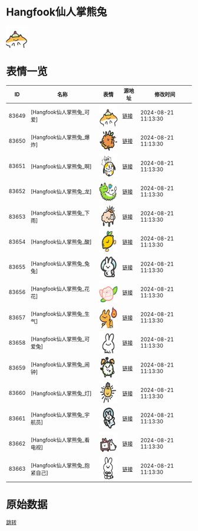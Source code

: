 # Hangfook仙人掌熊兔

<img src="./cover.png" height="60" alt="cover" />

# 表情一览

|ID|名称|表情|源地址|修改时间|
|----|----|----|----|----|
|83649|[Hangfook仙人掌熊兔_可爱]|<img src="./pic/083649_%5BHangfook仙人掌熊兔_可爱%5D.png" height="60" alt="可爱"/>|[链接](https://i0.hdslb.com/bfs/garb/d116a3efac13b6c56011c87cdb09141defea43fb.png)|2024-08-21 11:13:30|
|83650|[Hangfook仙人掌熊兔_爆炸]|<img src="./pic/083650_%5BHangfook仙人掌熊兔_爆炸%5D.png" height="60" alt="爆炸"/>|[链接](https://i0.hdslb.com/bfs/garb/90ec77f90258657123a26ba5d29245946662d7e2.png)|2024-08-21 11:13:30|
|83651|[Hangfook仙人掌熊兔_啊]|<img src="./pic/083651_%5BHangfook仙人掌熊兔_啊%5D.png" height="60" alt="啊"/>|[链接](https://i0.hdslb.com/bfs/garb/0c486422250c7cd2bb756c34a3085c09d1e512f3.png)|2024-08-21 11:13:30|
|83652|[Hangfook仙人掌熊兔_龙]|<img src="./pic/083652_%5BHangfook仙人掌熊兔_龙%5D.png" height="60" alt="龙"/>|[链接](https://i0.hdslb.com/bfs/garb/1d7e35a4009dac875f4d33219914e3af0a3bde85.png)|2024-08-21 11:13:30|
|83653|[Hangfook仙人掌熊兔_下雨]|<img src="./pic/083653_%5BHangfook仙人掌熊兔_下雨%5D.png" height="60" alt="下雨"/>|[链接](https://i0.hdslb.com/bfs/garb/5adf24ce3ae19203d35c1baa7905fffb97bd3834.png)|2024-08-21 11:13:30|
|83654|[Hangfook仙人掌熊兔_酸]|<img src="./pic/083654_%5BHangfook仙人掌熊兔_酸%5D.png" height="60" alt="酸"/>|[链接](https://i0.hdslb.com/bfs/garb/05f7d0f8b6558139bfc65ec3867b75567e1a3800.png)|2024-08-21 11:13:30|
|83655|[Hangfook仙人掌熊兔_兔兔]|<img src="./pic/083655_%5BHangfook仙人掌熊兔_兔兔%5D.png" height="60" alt="兔兔"/>|[链接](https://i0.hdslb.com/bfs/garb/c407f19e8c5f233906e7bd4dcdf925c7f4c1a130.png)|2024-08-21 11:13:30|
|83656|[Hangfook仙人掌熊兔_花花]|<img src="./pic/083656_%5BHangfook仙人掌熊兔_花花%5D.png" height="60" alt="花花"/>|[链接](https://i0.hdslb.com/bfs/garb/11b96be6a04399579c64607b2e9d6afcbf1d03bd.png)|2024-08-21 11:13:30|
|83657|[Hangfook仙人掌熊兔_生气]|<img src="./pic/083657_%5BHangfook仙人掌熊兔_生气%5D.png" height="60" alt="生气"/>|[链接](https://i0.hdslb.com/bfs/garb/a2857d0a13117e24382e7e54b74eb5cc82d4cf07.png)|2024-08-21 11:13:30|
|83658|[Hangfook仙人掌熊兔_可爱兔]|<img src="./pic/083658_%5BHangfook仙人掌熊兔_可爱兔%5D.png" height="60" alt="可爱兔"/>|[链接](https://i0.hdslb.com/bfs/garb/06c391063be05177efd90415896ea726b6b3da83.png)|2024-08-21 11:13:30|
|83659|[Hangfook仙人掌熊兔_闹钟]|<img src="./pic/083659_%5BHangfook仙人掌熊兔_闹钟%5D.png" height="60" alt="闹钟"/>|[链接](https://i0.hdslb.com/bfs/garb/9e20695cf9af2fc891491f79a7cfa502de2cb49b.png)|2024-08-21 11:13:30|
|83660|[Hangfook仙人掌熊兔_灯]|<img src="./pic/083660_%5BHangfook仙人掌熊兔_灯%5D.png" height="60" alt="灯"/>|[链接](https://i0.hdslb.com/bfs/garb/47104e5640efd701baf0a4f78e1544223c234059.png)|2024-08-21 11:13:30|
|83661|[Hangfook仙人掌熊兔_宇航员]|<img src="./pic/083661_%5BHangfook仙人掌熊兔_宇航员%5D.png" height="60" alt="宇航员"/>|[链接](https://i0.hdslb.com/bfs/garb/0dce09a4e4ef4d4a89c6f924d951b8eb4a3fb696.png)|2024-08-21 11:13:30|
|83662|[Hangfook仙人掌熊兔_看电视]|<img src="./pic/083662_%5BHangfook仙人掌熊兔_看电视%5D.png" height="60" alt="看电视"/>|[链接](https://i0.hdslb.com/bfs/garb/b561c4fd58a844204d6317b03e089cd387f41e5b.png)|2024-08-21 11:13:30|
|83663|[Hangfook仙人掌熊兔_抱紧自己]|<img src="./pic/083663_%5BHangfook仙人掌熊兔_抱紧自己%5D.png" height="60" alt="抱紧自己"/>|[链接](https://i0.hdslb.com/bfs/garb/8a4db63f105e14b0da0cbbac0f8d102eb5192f6f.png)|2024-08-21 11:13:30|

# 原始数据

[跳转](./raw.json)

